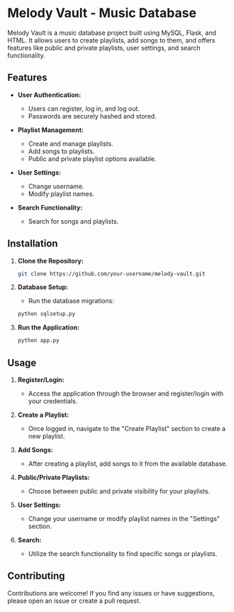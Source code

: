 # Melody Vault - Music Database

Melody Vault is a music database project built using MySQL, Flask, and HTML. It allows users to create playlists, add songs to them, and offers features like public and private playlists, user settings, and search functionality.

## Features

- **User Authentication:**
  - Users can register, log in, and log out.
  - Passwords are securely hashed and stored.

- **Playlist Management:**
  - Create and manage playlists.
  - Add songs to playlists.
  - Public and private playlist options available.

- **User Settings:**
  - Change username.
  - Modify playlist names.

- **Search Functionality:**
  - Search for songs and playlists.

## Installation

1. **Clone the Repository:**
    ```bash
    git clone https://github.com/your-username/melody-vault.git
    ```

2. **Database Setup:**
    - Run the database migrations:
    ```bash
    python sqlsetup.py
    ```

4. **Run the Application:**
    ```bash
    python app.py
    ```

## Usage

1. **Register/Login:**
    - Access the application through the browser and register/login with your credentials.

2. **Create a Playlist:**
    - Once logged in, navigate to the "Create Playlist" section to create a new playlist.

3. **Add Songs:**
    - After creating a playlist, add songs to it from the available database.

4. **Public/Private Playlists:**
    - Choose between public and private visibility for your playlists.

5. **User Settings:**
    - Change your username or modify playlist names in the "Settings" section.

6. **Search:**
    - Utilize the search functionality to find specific songs or playlists.

## Contributing

Contributions are welcome! If you find any issues or have suggestions, please open an issue or create a pull request.

